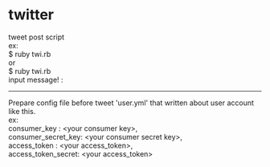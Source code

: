 # twitter<br>
tweet post script<br>
ex:<br>
  $ ruby twi.rb <tweet message><br>
or<br>
  $ ruby twi.rb <br>
  input message! :<tweet messate><br>
***
Prepare config file before tweet 'user.yml' that written about user account like this.<br>
ex:<br>
consumer_key       : &lt;your consumer key&gt;, <br>
consumer_secret_key: &lt;your consumer secret key&gt;,<br>
access_token       : &lt;your access_token&gt;,<br>
access_token_secret: &lt;your access_token&gt;<br>
